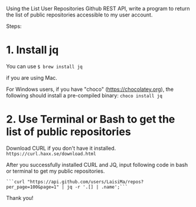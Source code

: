 Using the List User Repositories Github REST API, write a program to return the list of public repositories accessible to my user account. 

Steps:

# 1. Install jq

   You can use
   ```$ brew install jq```
	
   if you are using Mac. 
    
   For Windows users, if you have "choco" (https://chocolatey.org), the following should install a pre-compiled binary:
    ```choco install jq```
	 
# 2. Use Terminal or Bash to get the list of public repositories ##

  Download CURL if you don't have it installed. 
  ```https://curl.haxx.se/download.html```

  After you successfully installed CURL and JQ, input following code in bash or terminal to get my public repositories.
  
	```curl "https://api.github.com/users/LaisiMa/repos?per_page=100&page=1" | jq -r '.[] | .name';```
  Thank you!

